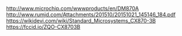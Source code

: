 http://www.microchip.com/wwwproducts/en/DM870A  
http://www.rumjd.com/Attachments/201510/20151021_145146_184.pdf  
https://wikidevi.com/wiki/Standard_Microsystems_CX870-3B  
https://fccid.io/ZQO-CX8703B  
